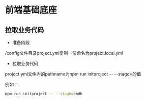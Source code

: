 # 前端基础底座


## 拉取业务代码

- 准备阶段
 
 /config文件目录project.yml复制一份命名为project.local.yml

- 拉取业务代码

project.yml文件内的pathname为npm run initproject -- --stage=的值

例如：

```bash
npm run initproject -- --stage=cmdb
```

